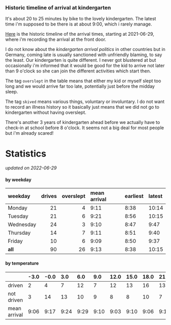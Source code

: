 ### Historic timeline of arrival at kindergarten

It's about 20 to 25 minutes by bike to the lovely kindergarten. 
The latest time i'm supposed to be there is at about 9:00, 
which i rarely manage. 

[Here](times.csv) is the historic timeline of the arrival times, starting
at 2021-06-29, where i'm recording the arrival at the front door.

I do not know about the *kindergarten arrival politics* in other
countries but in Germany, coming late is usually sanctioned 
with unfriendly blaming, to say the least. Our kindergarten is quite
different. I never got blustered at but occasionally i'm informed
that it would be good for the kid to arrive not later than 9 o'clock
so she can join the different activities which start then. 

The tag `overslept` in the table means that either my kid or myself
slept too long and we would arrive far too late, potentially just
before the midday sleep.

The tag `skived` means various things, voluntary or involuntary. I 
do not want to record an illness history so it basically just means
that we did not go to kindergarten without having overslept.

There's another 3 years of kindergarten ahead before we actually 
have to check-in at school before 8 o'clock. It seems not a big deal
for most people but i'm already scared!


# Statistics

*updated on 2022-06-29*

#### by weekday

| weekday   |   drives |   overslept | mean arrival   | earliest   | latest   |
|:----------|---------:|------------:|:---------------|:-----------|:---------|
| Monday    |       21 |           4 | 9:11           | 8:38       | 10:14    |
| Tuesday   |       21 |           6 | 9:21           | 8:56       | 10:15    |
| Wednesday |       24 |           3 | 9:10           | 8:47       | 9:47     |
| Thursday  |       14 |           7 | 9:11           | 8:51       | 9:40     |
| Friday    |       10 |           6 | 9:09           | 8:50       | 9:37     |
| **all**   |       90 |          26 | 9:13           | 8:38       | 10:15    |

#### by temperature

|              | -3.0   | -0.0   | 3.0   | 6.0   | 9.0   | 12.0   | 15.0   | 18.0   | 21.0   | 24.0   | 27.0   |
|:-------------|:-------|:-------|:------|:------|:------|:-------|:-------|:-------|:-------|:-------|:-------|
| driven       | 2      | 4      | 7     | 12    | 7     | 12     | 13     | 16     | 13     | 3      | 0      |
| not driven   | 3      | 14     | 13    | 10    | 9     | 8      | 8      | 10     | 7      | 4      | 1      |
| mean arrival | 9:06   | 9:17   | 9:24  | 9:29  | 9:10  | 9:03   | 9:10   | 9:06   | 9:13   | 9:15   | -      |


